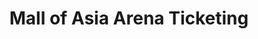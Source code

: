---
title: "Mall of Asia Arena Ticketing"
url: /pasay/mall-of-asia-arena-ticketing/
shop: ticket
---